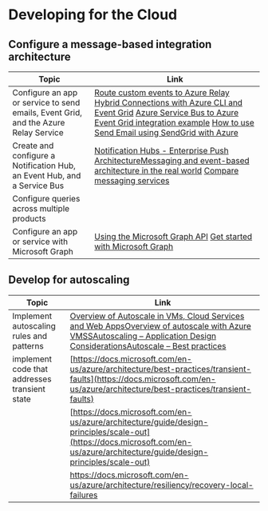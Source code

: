 # Developing for the Cloud

## Configure a message-based integration architecture

| Topic | Link |
| --- | --- |
| Configure an app or service to send emails, Event Grid, and the Azure Relay Service | [Route custom events to Azure Relay Hybrid Connections with Azure CLI and Event Grid](https://docs.microsoft.com/en-us/azure/event-grid/custom-event-to-hybrid-connection) [Azure Service Bus to Azure Event Grid integration example](https://docs.microsoft.com/en-us/azure/service-bus-messaging/service-bus-to-event-grid-integration-example) [How to use Send Email using SendGrid with Azure](https://docs.microsoft.com/en-us/azure/event-grid/custom-event-to-hybrid-connection)  |
| Create and configure a Notification Hub, an Event Hub, and a Service Bus | [Notification Hubs - Enterprise Push Architecture](https://docs.microsoft.com/en-us/azure/notification-hubs/notification-hubs-enterprise-push-notification-architecture)[Messaging and event-based architecture in the real world](https://azure.microsoft.com/en-us/resources/videos/build-2018-azure-messaging-and-event-based-architecture-in-the-real-world-lessons-learned-rebuilding-microsoft-s-supply-chain-on-azure-serverless/) [Compare messaging services](https://docs.microsoft.com/en-us/azure/event-grid/compare-messaging-services?toc=%2Fen-us%2Fazure%2Fservice-bus-messaging%2FTOC.json&amp;bc=%2Fen-us%2Fazure%2Fbread%2Ftoc.json) |
| Configure queries across multiple products |   |
| Configure an app or service with Microsoft Graph | [Using the Microsoft Graph API](https://docs.microsoft.com/en-us/graph/use-the-api) [Get started with Microsoft Graph](https://developer.microsoft.com/en-us/graph/get-started) |

## Develop for autoscaling

| Topic | Link |
| --- | --- |
| Implement autoscaling rules and patterns | [Overview of Autoscale in VMs, Cloud Services and Web Apps](https://docs.microsoft.com/en-us/azure/monitoring-and-diagnostics/monitoring-overview-autoscale)[Overview of autoscale with Azure VMSS](https://docs.microsoft.com/en-us/azure/virtual-machine-scale-sets/virtual-machine-scale-sets-autoscale-overview)[Autoscaling – Application Design Considerations](https://docs.microsoft.com/en-us/azure/architecture/best-practices/auto-scaling#application-design-considerations)[Autoscale – Best practices](https://docs.microsoft.com/en-us/azure/monitoring-and-diagnostics/insights-autoscale-best-practices?toc=/azure/azure-monitor/toc.json) |
| implement code that addresses transient state | [https://docs.microsoft.com/en-us/azure/architecture/best-practices/transient-faults](https://docs.microsoft.com/en-us/azure/architecture/best-practices/transient-faults) |
|   | [https://docs.microsoft.com/en-us/azure/architecture/guide/design-principles/scale-out](https://docs.microsoft.com/en-us/azure/architecture/guide/design-principles/scale-out) |
|   | https://docs.microsoft.com/en-us/azure/architecture/resiliency/recovery-local-failures |